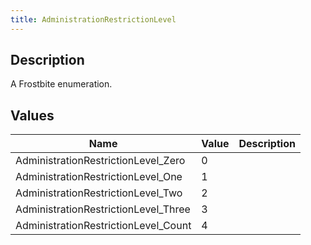 ```yaml
---
title: AdministrationRestrictionLevel
---
```

## Description

A Frostbite enumeration.

## Values

| Name                                  | Value | Description |
| ------------------------------------- | ----- | ----------- |
| AdministrationRestrictionLevel\_Zero  | 0     |             |
| AdministrationRestrictionLevel\_One   | 1     |             |
| AdministrationRestrictionLevel\_Two   | 2     |             |
| AdministrationRestrictionLevel\_Three | 3     |             |
| AdministrationRestrictionLevel\_Count | 4     |             |
